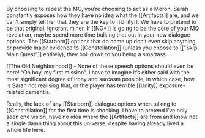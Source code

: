 By choosing to repeat the MQ, you’re choosing to act as a Moron. Sarah constantly exposes how they have no idea what the [[Artifacts]] are, and we can’t simply tell her that they are the key to [[Unity]]. We have to pretend to be that original, ignorant miner. 
If [[NG+]] is going to be the core of your MQ revelation, maybe spend more time bulking that out in your new dialogue options. The [[Starborn]] options that do come up don’t even skip anything, or provide major evidence to [[Constellation]] (unless you choose to [["Skip Main Quest"]] entirely), they boil down to you being a smartass.

[[The Old Neighborhood]] - None of these speech options should even be here! “Oh boy, my first mission”. I have to imagine it’s either said with the most significant degree of irony and sarcasm possible, in which case, how is Sarah not realising that, or the player has terrible [[Unity]] exposure-related dementia.

Really, the lack of any [[Starborn]] dialogue options when talking to [[Constellation]] for the first time is shocking. I have to pretend I’ve only seen one vision, have no idea where the [[Artifacts]] are from and know not a single damn thing about this universe, despite having already lived a whole life here.